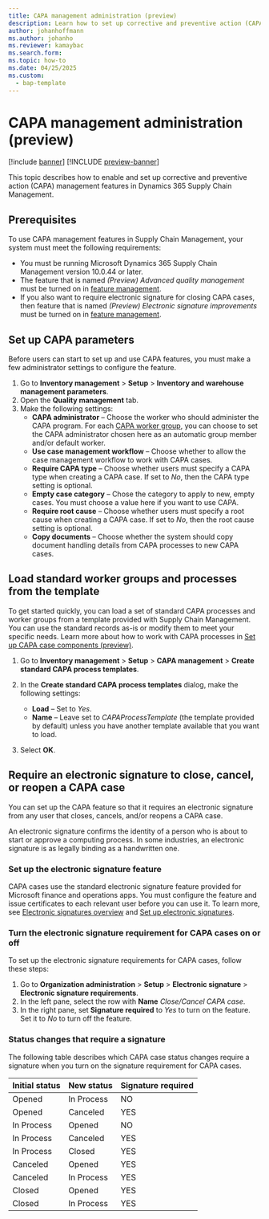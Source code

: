```yaml
---
title: CAPA management administration (preview)
description: Learn how to set up corrective and preventive action (CAPA) management features in Dynamics 365 Supply Chain Management.
author: johanhoffmann
ms.author: johanho
ms.reviewer: kamaybac
ms.search.form:
ms.topic: how-to
ms.date: 04/25/2025
ms.custom: 
  - bap-template
---
```


# CAPA management administration (preview)

[!include [banner](../../includes/banner.md)]
[!INCLUDE [preview-banner](~/../shared-content/shared/preview-includes/preview-banner.md)]
<!-- KFM: Preview until further notice -->

This topic describes how to enable and set up corrective and preventive action (CAPA) management features in Dynamics 365 Supply Chain Management.

## Prerequisites

To use CAPA management features in Supply Chain Management, your system must meet the following requirements:

- You must be running Microsoft Dynamics 365 Supply Chain Management version 10.0.44 or later.
- The feature that is named *(Preview) Advanced quality management* must be turned on in [feature management](../../fin-ops-core/fin-ops/get-started/feature-management/feature-management-overview.md).
- If you also want to require electronic signature for closing CAPA cases, then feature that is named *(Preview) Electronic signature improvements* must be turned on in [feature management](../../fin-ops-core/fin-ops/get-started/feature-management/feature-management-overview.md).

## Set up CAPA parameters

Before users can start to set up and use CAPA features, you must make a few administrator settings to configure the feature.

1. Go to **Inventory management** \> **Setup** \> **Inventory and warehouse management parameters**.
1. Open the **Quality management** tab.
1. Make the following settings:
    - **CAPA administrator** – Choose the worker who should administer the CAPA program. For each [CAPA worker group](capa-set-up-case-components.md), you can choose to set the CAPA administrator chosen here as an automatic group member and/or default worker.
    - **Use case management workflow** – Choose whether to allow the case management workflow to work with CAPA cases.
    - **Require CAPA type** – Choose whether users must specify a CAPA type when creating a CAPA case. If set to *No*, then the CAPA type setting is optional.
    - **Empty case category** – Chose the category to apply to new, empty cases. You must choose a value here if you want to use CAPA.
    - **Require root cause** – Choose whether users must specify a root cause when creating a CAPA case. If set to *No*, then the root cause setting is optional.
    - **Copy documents** – Choose whether the system should copy document handling details from CAPA processes to new CAPA cases.

## Load standard worker groups and processes from the template

To get started quickly, you can load a set of standard CAPA processes and worker groups from a template provided with Supply Chain Management. You can use the standard records as-is or modify them to meet your specific needs. Learn more about how to work with CAPA processes in [Set up CAPA case components (preview)](capa-set-up-case-components.md).

1. Go to **Inventory management** \> **Setup** \> **CAPA management** \> **Create standard CAPA process templates**.
1. In the **Create standard CAPA process templates** dialog, make the following settings:
    - **Load** – Set to *Yes*.
    - **Name** – Leave set to *CAPAProcessTemplate* (the template provided by default) unless you have another template available that you want to load.

1. Select **OK**.

## Require an electronic signature to close, cancel, or reopen a CAPA case

You can set up the CAPA feature so that it requires an electronic signature from any user that closes, cancels, and/or reopens a CAPA case.

An electronic signature confirms the identity of a person who is about to start or approve a computing process. In some industries, an electronic signature is as legally binding as a handwritten one.

### Set up the electronic signature feature

CAPA cases use the standard electronic signature feature provided for Microsoft finance and operations apps. You must configure the feature and issue certificates to each relevant user before you can use it. To learn more, see [Electronic signatures overview](../../fin-ops-core/fin-ops/organization-administration/electronic-signature-overview.md) and [Set up electronic signatures](../../fin-ops-core/fin-ops/organization-administration/tasks/set-up-electronic-signatures.md).

### Turn the electronic signature requirement for CAPA cases on or off

To set up the electronic signature requirements for CAPA cases, follow these steps:

1. Go to **Organization administration** \> **Setup** \> **Electronic signature** \> **Electronic signature requirements**.
1. In the left pane, select the row with **Name** *Close/Cancel CAPA case*.
1. In the right pane, set **Signature required** to *Yes* to turn on the feature. Set it to *No* to turn off the feature.

### Status changes that require a signature

The following table describes which CAPA case status changes require a signature when you turn on the signature requirement for CAPA cases.

| Initial status | New status | Signature required |
|----------------|------------|--------------------|
| Opened         | In Process | NO                 |
| Opened         | Canceled   | YES                |
| In Process     | Opened     | NO                 |
| In Process     | Canceled   | YES                |
| In Process     | Closed     | YES                |
| Canceled       | Opened     | YES                |
| Canceled       | In Process | YES                |
| Closed         | Opened     | YES                |
| Closed         | In Process | YES                |
